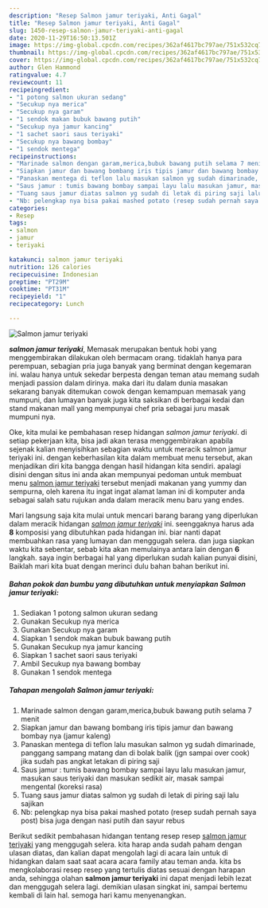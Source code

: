 ```yaml
---
description: "Resep Salmon jamur teriyaki, Anti Gagal"
title: "Resep Salmon jamur teriyaki, Anti Gagal"
slug: 1450-resep-salmon-jamur-teriyaki-anti-gagal
date: 2020-11-29T16:50:13.501Z
image: https://img-global.cpcdn.com/recipes/362af4617bc797ae/751x532cq70/salmon-jamur-teriyaki-foto-resep-utama.jpg
thumbnail: https://img-global.cpcdn.com/recipes/362af4617bc797ae/751x532cq70/salmon-jamur-teriyaki-foto-resep-utama.jpg
cover: https://img-global.cpcdn.com/recipes/362af4617bc797ae/751x532cq70/salmon-jamur-teriyaki-foto-resep-utama.jpg
author: Glen Hammond
ratingvalue: 4.7
reviewcount: 11
recipeingredient:
- "1 potong salmon ukuran sedang"
- "Secukup nya merica"
- "Secukup nya garam"
- "1 sendok makan bubuk bawang putih"
- "Secukup nya jamur kancing"
- "1 sachet saori saus teriyaki"
- "Secukup nya bawang bombay"
- "1 sendok mentega"
recipeinstructions:
- "Marinade salmon dengan garam,merica,bubuk bawang putih selama 7 menit"
- "Siapkan jamur dan bawang bombang iris tipis jamur dan bawang bombay nya (jamur kaleng)"
- "Panaskan mentega di teflon lalu masukan salmon yg sudah dimarinade, panggang sampang matang dan di bolak balik (jgn sampai over cook) jika sudah pas angkat letakan di piring saji"
- "Saus jamur : tumis bawang bombay sampai layu lalu masukan jamur, masukan saus teriyaki dan masukan sedikit air, masak sampai mengental (koreksi rasa)"
- "Tuang saus jamur diatas salmon yg sudah di letak di piring saji lalu sajikan"
- "Nb: pelengkap nya bisa pakai mashed potato (resep sudah pernah saya post) bisa juga dengan nasi putih dan sayur rebus"
categories:
- Resep
tags:
- salmon
- jamur
- teriyaki

katakunci: salmon jamur teriyaki 
nutrition: 126 calories
recipecuisine: Indonesian
preptime: "PT29M"
cooktime: "PT31M"
recipeyield: "1"
recipecategory: Lunch

---
```



![Salmon jamur teriyaki](https://img-global.cpcdn.com/recipes/362af4617bc797ae/751x532cq70/salmon-jamur-teriyaki-foto-resep-utama.jpg)

<b><i>salmon jamur teriyaki</i></b>, Memasak merupakan bentuk hobi yang menggembirakan dilakukan oleh bermacam orang. tidaklah hanya para perempuan, sebagian pria juga banyak yang berminat dengan kegemaran ini. walau hanya untuk sekedar berpesta dengan teman atau memang sudah menjadi passion dalam dirinya. maka dari itu dalam dunia masakan sekarang banyak ditemukan cowok dengan kemampuan memasak yang mumpuni, dan lumayan banyak juga kita saksikan di berbagai kedai dan stand makanan mall yang mempunyai chef pria sebagai juru masak mumpuni nya.

Oke, kita mulai ke pembahasan resep hidangan <i>salmon jamur teriyaki</i>. di setiap pekerjaan kita, bisa jadi akan terasa menggembirakan apabila sejenak kalian menyisihkan sebagian waktu untuk meracik salmon jamur teriyaki ini. dengan keberhasilan kita dalam membuat menu tersebut, akan menjadikan diri kita bangga dengan hasil hidangan kita sendiri. apalagi disini dengan situs ini anda akan mempunyai pedoman untuk membuat menu <u>salmon jamur teriyaki</u> tersebut menjadi makanan yang yummy dan sempurna, oleh karena itu ingat ingat alamat laman ini di komputer anda sebagai salah satu rujukan anda dalam meracik menu baru yang endes.




Mari langsung saja kita mulai untuk mencari barang barang yang diperlukan dalam meracik hidangan <u><i>salmon jamur teriyaki</i></u> ini. seenggaknya harus ada <b>8</b> komposisi yang dibutuhkan pada hidangan ini. biar nanti dapat membuahkan rasa yang lumayan dan menggugah selera. dan juga siapkan waktu kita sebentar, sebab kita akan memulainya antara lain dengan <b>6</b> langkah. saya ingin berbagai hal yang diperlukan sudah kalian punyai disini, Baiklah mari kita buat dengan merinci dulu bahan bahan berikut ini.

<!--inarticleads1-->

##### Bahan pokok dan bumbu yang dibutuhkan untuk menyiapkan Salmon jamur teriyaki:

1. Sediakan 1 potong salmon ukuran sedang
1. Gunakan Secukup nya merica
1. Gunakan Secukup nya garam
1. Siapkan 1 sendok makan bubuk bawang putih
1. Gunakan Secukup nya jamur kancing
1. Siapkan 1 sachet saori saus teriyaki
1. Ambil Secukup nya bawang bombay
1. Gunakan 1 sendok mentega




<!--inarticleads2-->

##### Tahapan mengolah Salmon jamur teriyaki:

1. Marinade salmon dengan garam,merica,bubuk bawang putih selama 7 menit
1. Siapkan jamur dan bawang bombang iris tipis jamur dan bawang bombay nya (jamur kaleng)
1. Panaskan mentega di teflon lalu masukan salmon yg sudah dimarinade, panggang sampang matang dan di bolak balik (jgn sampai over cook) jika sudah pas angkat letakan di piring saji
1. Saus jamur : tumis bawang bombay sampai layu lalu masukan jamur, masukan saus teriyaki dan masukan sedikit air, masak sampai mengental (koreksi rasa)
1. Tuang saus jamur diatas salmon yg sudah di letak di piring saji lalu sajikan
1. Nb: pelengkap nya bisa pakai mashed potato (resep sudah pernah saya post) bisa juga dengan nasi putih dan sayur rebus




Berikut sedikit pembahasan hidangan tentang resep resep <u>salmon jamur teriyaki</u> yang menggugah selera. kita harap anda sudah paham dengan ulasan diatas, dan kalian dapat mengolah lagi di acara lain untuk di hidangkan dalam saat saat acara acara family atau teman anda. kita bs mengkolaborasi resep resep yang tertulis diatas sesuai dengan harapan anda, sehingga olahan <b>salmon jamur teriyaki</b> ini dapat menjadi lebih lezat dan menggugah selera lagi. demikian ulasan singkat ini, sampai bertemu kembali di lain hal. semoga hari kamu menyenangkan.
